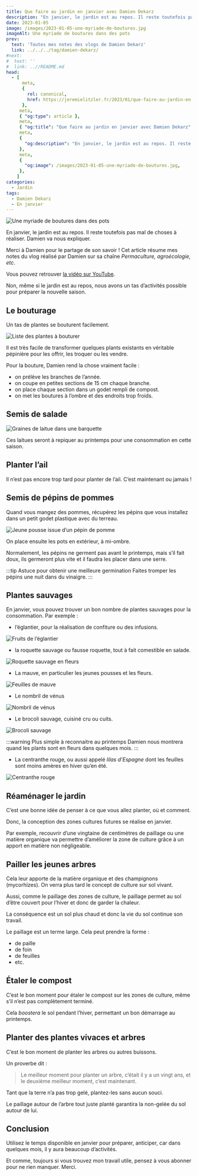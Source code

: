 ```yaml
---
title: Que faire au jardin en janvier avec Damien Dekarz
description: "En janvier, le jardin est au repos. Il reste toutefois pas mal de choses à faire. Damien va nous expliquer ce qu'il réalise."
date: 2023-01-05
image: /images/2023-01-05-une-myriade-de-boutures.jpg
imageAlt: Une myriade de boutures dans des pots
prev:
  text: 'Toutes mes notes des vlogs de Damien Dekarz'
  link: ../../../tag/damien-dekarz/
#next:
#  text: ''
#  link: ..//README.md
head:
  - [
      meta,
      {
        rel: canonical,
        href: https://jeremielitzler.fr/2023/01/que-faire-au-jardin-en-janvier-damien-dekarz/,
      },
     meta,
     { "og:type": article },
     meta,
     { "og:title": "Que faire au jardin en janvier avec Damien Dekarz" },
     meta,
     {
       "og:description": "En janvier, le jardin est au repos. Il reste toutefois pas mal de choses à faire. Damien va nous expliquer ce qu'il réalise.",
     },
     meta,
     {
       "og:image": /images/2023-01-05-une-myriade-de-boutures.jpg,
     },
    ]
categories:
  - Jardin
tags:
  - Damien Dekarz
  - En janvier
---
```


![Une myriade de boutures dans des pots](/images/2023-01-05-une-myriade-de-boutures.jpg 'Crédits: image extraite du vlog de Damien Dekarz')

En janvier, le jardin est au repos. Il reste toutefois pas mal de choses à réaliser. Damien va nous expliquer.

Merci à Damien pour le partage de son savoir ! Cet article résume mes notes du vlog réalisé par Damien sur sa chaîne _Permaculture, agroécologie, etc_.

<!-- more -->

Vous pouvez retrouver [la vidéo sur YouTube](https://www.youtube.com/watch?v=0e9uraspI1E).

Non, même si le jardin est au repos, nous avons un tas d’activités possible pour préparer la nouvelle saison.

## Le bouturage

Un tas de plantes se bouturent facilement.

![Liste des plantes à bouturer](images/liste-des-plantes-a-bouturer.jpg 'Crédits : image extraite du vlog de Damien')

Il est très facile de transformer quelques plants existants en véritable pépinière pour les offrir, les troquer ou les vendre.

Pour la bouture, Damien rend la chose vraiment facile :

- on prélève les branches de l’année.
- on coupe en petites sections de 15 cm chaque branche.
- on place chaque section dans un godet rempli de compost.
- on met les boutures à l’ombre et des endroits trop froids.

## Semis de salade

![Graines de laitue dans une barquette](images/graines-de-laitue-dans-une-barquette.jpg 'Crédits : image extraite du vlog de Damien')

Ces laitues seront à repiquer au printemps pour une consommation en cette saison.

## Planter l’ail

Il n’est pas encore trop tard pour planter de l’ail. C’est maintenant ou jamais !

## Semis de pépins de pommes

Quand vous mangez des pommes, récupérez les pépins que vous installez dans un petit godet plastique avec du terreau.

![Jeune pousse issue d’un pépin de pomme](images/jeune-pousse-issue-dun-pepin-de-pomme.jpg 'Crédits : image extraite du vlog de Damien')

On place ensuite les pots en extérieur, à mi-ombre.

Normalement, les pépins ne germent pas avant le printemps, mais s’il fait doux, ils germeront plus vite et il faudra les placer dans une serre.

:::tip Astuce pour obtenir une meilleure germination Faites tromper les pépins une nuit dans du vinaigre. :::

## Plantes sauvages

En janvier, vous pouvez trouver un bon nombre de plantes sauvages pour la consommation. Par exemple :

- l’églantier, pour la réalisation de confiture ou des infusions.

![Fruits de l’églantier](images/fruits-d-eglantier.jpg 'Crédits : image extraite du vlog de Damien')

- la roquette sauvage ou fausse roquette, tout à fait comestible en salade.

![Roquette sauvage en fleurs](images/roquette-sauvaege-en-fleurs.jpg 'Crédits : image extraite du vlog de Damien')

- La mauve, en particulier les jeunes pousses et les fleurs.

![Feuilles de mauve](images/feuilles-de-mauve.jpg 'Crédits : image extraite du vlog de Damien')

- Le nombril de vénus

![Nombril de vénus](images/nombril-de-venus.jpg 'Crédits : image extraite du vlog de Damien')

- Le brocoli sauvage, cuisiné cru ou cuits.

![Brocoli sauvage](images/brocoli-sauvage.jpg 'Crédits : image extraite du vlog de Damien')

:::warning Plus simple à reconnaitre au printemps Damien nous montrera quand les plants sont en fleurs dans quelques mois. :::

- La centranthe rouge, ou aussi appelé _lilas d’Espagne_ dont les feuilles sont moins amères en hiver qu’en été.

![Centranthe rouge](images/centranthe-rouge.jpg 'Crédits : image extraite du vlog de Damien')

## Réaménager le jardin

C’est une bonne idée de penser à ce que vous allez planter, où et comment.

Donc, la conception des zones cultures futures se réalise en janvier.

Par exemple, recouvrir d’une vingtaine de centimètres de paillage ou une matière organique va permettre d’améliorer la zone de culture grâce à un apport en matière non négligeable.

## Pailler les jeunes arbres

Cela leur apporte de la matière organique et des champignons (mycorhizes). On verra plus tard le concept de culture sur sol vivant.

Aussi, comme le paillage des zones de culture, le paillage permet au sol d’être couvert pour l’hiver et donc de garder la chaleur.

La conséquence est un sol plus chaud et donc la vie du sol continue son travail.

Le paillage est un terme large. Cela peut prendre la forme :

- de paille
- de foin
- de feuilles
- etc.

## Étaler le compost

C’est le bon moment pour étaler le compost sur les zones de culture, même s’il n’est pas complètement terminé.

Cela _boostera_ le sol pendant l’hiver, permettant un bon démarrage au printemps.

## Planter des plantes vivaces et arbres

C’est le bon moment de planter les arbres ou autres buissons.

Un proverbe dit :

> Le meilleur moment pour planter un arbre, c’était il y a un vingt ans, et le deuxième meilleur moment, c’est maintenant.

Tant que la terre n’a pas trop gelé, plantez-les sans aucun souci.

Le paillage autour de l’arbre tout juste planté garantira la non-gelée du sol autour de lui.

## Conclusion

Utilisez le temps disponible en janvier pour préparer, anticiper, car dans quelques mois, il y aura beaucoup d’activités.

Et comme, toujours si vous trouvez mon travail utile, pensez à vous abonner pour ne rien manquer. Merci.
